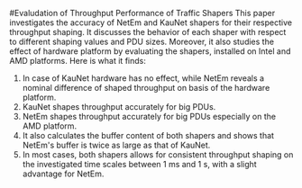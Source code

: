 #Evaludation of Throughput Performance of Traffic Shapers
This paper investigates the accuracy of NetEm and KauNet shapers for their respective throughput shaping. It discusses the behavior of each shaper with respect to different shaping values and PDU sizes. Moreover, it also studies the effect of hardware platform by evaluating the shapers, installed on Intel and AMD platforms. Here is what it finds:

1. In case of KauNet hardware has no effect, while NetEm reveals a nominal difference of shaped throughput on basis of the hardware platform.
2. KauNet shapes throughput accurately for big PDUs. 
3. NetEm shapes throughput accurately for big PDUs especially on the AMD platform.
4. It also calculates the buffer content of both shapers and shows that NetEm's buffer is twice as large as that of KauNet.
5. In most cases, both shapers allows for consistent throughput shaping on the investigated time scales between 1 ms and 1 s, with a slight advantage for NetEm.
